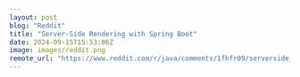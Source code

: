```yaml
---
layout: post
blog: "Reddit"
title: "Server-Side Rendering with Spring Boot"
date: 2024-09-15T15:53:06Z
image: images/reddit.png
remote_url: "https://www.reddit.com/r/java/comments/1fhfr09/serverside_rendering_with_spring_boot/"
---
```

